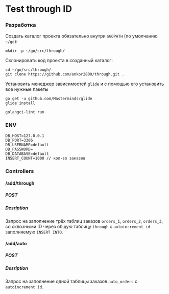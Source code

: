 # Test through ID

### Разработка

Создать каталог проекта обязательно внутри `$GOPATH` (по умолчанию `~/go`):
```
mkdir -p ~/go/src/through/
```

Склонировать код проекта в созданный каталог:
```
cd ~/go/src/through/
git clone https://github.com/ankor2800/through.git .
```

Установить менеджер зависимостей `glide` и с помощью его установить все нужные пакеты
```
go get -u github.com/Masterminds/glide
glide install
```

```
golangci-lint run
```

### ENV
```
DB_HOST=127.0.0.1
DB_PORT=3306
DB_USERNAME=default
DB_PASSWORD=
DB_DATABASE=default
INSERT_COUNT=1000 // кол-во заказов
```

### Controllers

#### /add/through
##### POST
##### Desription
Запрос на заполнение трёх таблиц заказов `orders_1`, `orders_2`, `orders_3`, со сквозными ID
через общую таблицу `through` с `autoincrement id` заполняемую `INSERT INTO`.

#### /add/auto
##### POST
##### Desription
Запрос на заполнение одной таблицы заказов `auto_orders` с `autoincrement id`.
